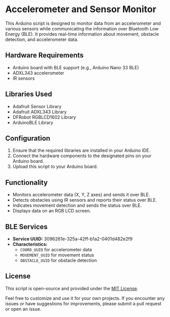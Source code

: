 # Accelerometer and Sensor Monitor

This Arduino script is designed to monitor data from an accelerometer and various sensors while communicating the information over Bluetooth Low Energy (BLE). It provides real-time information about movement, obstacle detection, and accelerometer data.

## Hardware Requirements

- Arduino board with BLE support (e.g., Arduino Nano 33 BLE)
- ADXL343 accelerometer
- IR sensors

## Libraries Used

- Adafruit Sensor Library
- Adafruit ADXL343 Library
- DFRobot RGBLCD1602 Library
- ArduinoBLE Library

## Configuration

1. Ensure that the required libraries are installed in your Arduino IDE.
2. Connect the hardware components to the designated pins on your Arduino board.
3. Upload this script to your Arduino board.

## Functionality

- Monitors accelerometer data (X, Y, Z axes) and sends it over BLE.
- Detects obstacles using IR sensors and reports their status over BLE.
- Indicates movement detection and sends the status over BLE.
- Displays data on an RGB LCD screen.

## BLE Services

- **Service UUID:** 3096261e-325a-42ff-b1a2-0401d482e2f9
- **Characteristics:**
    - `COORD_UUID` for accelerometer data
    - `MOVEMENT_UUID` for movement status
    - `OBSTACLE_UUID` for obstacle detection

## License

This script is open-source and provided under the [MIT License](LICENSE).

Feel free to customize and use it for your own projects. If you encounter any issues or have suggestions for improvements, please submit a pull request or open an issue.
